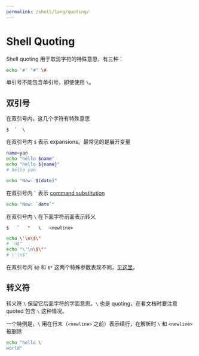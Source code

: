 ```yaml
---
permalink: /shell/lang/quoting/
---
```


# Shell Quoting

Shell quoting 用于取消字符的特殊意思，有三种：

```sh
echo '#' "#" \#
```

单引号不能包含单引号，即使使用 `\`。

## 双引号

在双引号内，这几个字符有特殊意思

```
$  `  \
```

在双引号内 `$` 表示 expansions。最常见的是展开变量

```sh
name=yan
echo "hello $name"
echo "hello ${name}"
# hello yan

echo "Now: $(date)"
```

在双引号内 `` ` `` 表示 [command substitution](expansions.md)

```sh
echo "Now: `date`"
```

在双引号内 `\` 在下面字符前面表示转义

```
$   `   "   \   <newline>
```

```sh
echo \'\n\$\"
# 'n$"
echo "\'\n\$\""
# \'\n$"
```

在双引号内 `$@` 和 `$*` 这两个特殊参数表现不同，[见这里](virables.md)。

## 转义符

转义符 `\` 保留它后面字符的字面意思。`\` 也是 quoting，在看文档时要注意 quoted 包含 `\` 这种情况。

一个特例是，`\` 用在行末（`<newline>` 之前）表示续行，在解析时 `\` 和 `<newline>` 被删除

```sh
echo "hello \
world"
```
